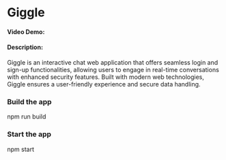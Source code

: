 # Giggle
#### Video Demo:  <URL HERE>
#### Description:
Giggle is an interactive chat web application that offers seamless login and sign-up functionalities, allowing users to engage in real-time conversations with enhanced security features. Built with modern web technologies, Giggle ensures a user-friendly experience and secure data handling.

### Build the app
npm run build

### Start the app
npm start
